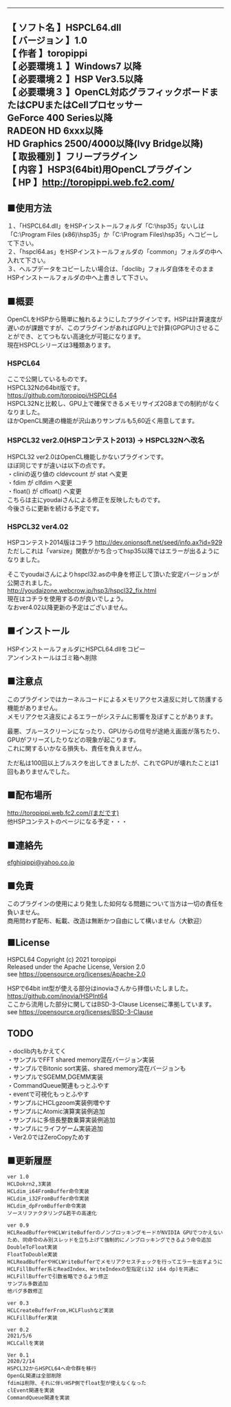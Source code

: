 --------------------------------------------------------------------------  【  ソフト名   】HSPCL64.dll  【 バージョン  】1.0  【    作者     】toropippi  【  必要環境１ 】Windows7 以降  【  必要環境２ 】HSP Ver3.5以降  【  必要環境３ 】OpenCL対応グラフィックボードまたはCPUまたはCellプロセッサー  			GeForce 400 Series以降  			RADEON HD 6xxx以降  			HD Graphics 2500/4000以降(Ivy Bridge以降)  【  取扱種別   】フリープラグイン  【    内容     】HSP3(64bit)用OpenCLプラグイン  【     HP      】http://toropippi.web.fc2.com/  --------------------------------------------------------------------------    ## ■使用方法  １、「HSPCL64.dll」をHSPインストールフォルダ「C:\hsp35」ないしは「C:\Program Files (x86)\hsp35」か「C:\Program Files\hsp35」へコピーして下さい。  ２、「hspcl64.as」をHSPインストールフォルダの「common」フォルダの中へ入れて下さい。  ３、ヘルプデータをコピーしたい場合は、「doclib」フォルダ自体をそのままHSPインストールフォルダの中へ上書きして下さい。      ## ■概要    OpenCLをHSPから簡単に触れるようにしたプラグインです。HSPは計算速度が遅いのが課題ですが、このプラグインがあればGPU上で計算(GPGPU)させることができ、とてつもない高速化が可能になります。    現在HSPCLシリーズは3種類あります。    ### HSPCL64  ここで公開しているものです。    HSPCL32Nの64bit版です。    https://github.com/toropippi/HSPCL64    HSPCL32Nと比較し、GPU上で確保できるメモリサイズ2GBまでの制約がなくなりました。    ほかOpenCL関連の機能が沢山ありサンプルも5,60近く用意してます。    ### HSPCL32 ver2.0(HSPコンテスト2013) → HSPCL32Nへ改名    HSPCL32 ver2.0はOpenCL機能しかないプラグインです。    ほぼ同じですが違いは以下の点です。    ・cliniの返り値の cldevcount が stat へ変更    ・fdim が clfdim へ変更    ・float() が clfloat() へ変更    こちらは主にyoudaiさんによる修正を反映したものです。    今後さらに更新を続ける予定です。    ### HSPCL32 ver4.02    HSPコンテスト2014版はコチラ  http://dev.onionsoft.net/seed/info.ax?id=929    ただしこれは「varsize」関数がかち合ってhsp35以降ではエラーが出るようになりました。      そこでyoudaiさんによりhspcl32.asの中身を修正して頂いた安定バージョンが公開されました。    http://youdaizone.webcrow.jp/hsp3/hspcl32_fix.html    現在はコチラを使用するのが良いでしょう。    なおver4.02以降更新の予定はございません。    ## ■インストール  HSPインストールフォルダにHSPCL64.dllをコピー  アンインストールはゴミ箱へ削除    ## ■注意点  このプラグインではカーネルコードによるメモリアクセス違反に対して防護する機能がありません。  メモリアクセス違反によるエラーがシステムに影響を及ぼすことがあります。    最悪、ブルースクリーンになったり、GPUからの信号が途絶え画面が落ちたり、GPUがフリーズしたりなどの現象が起こります。  これに関するいかなる損失も、責任を負えません。    ただ私は100回以上ブルスクを出してきましたが、これでGPUが壊れたことは1回もありませんでした。    ## ■配布場所  http://toropippi.web.fc2.com/(まだです)  他HSPコンテストのページになる予定・・・    ## ■連絡先  efghiqippi@yahoo.co.jp    ## ■免責  このプラグインの使用により発生した如何なる問題について当方は一切の責任を負いません。  商用問わず配布、転載、改造は無断かつ自由にして構いません（大歓迎）    ## ■License  HSPCL64 Copyright (c) 2021 toropippi  Released under the Apache License, Version 2.0  see https://opensource.org/licenses/Apache-2.0    HSPで64bit int型が使える部分はinoviaさんから拝借いたしました。  https://github.com/inovia/HSPInt64  ここから流用した部分に関してはBSD-3-Clause Licenseに準拠しています。  see https://opensource.org/licenses/BSD-3-Clause    ## TODO  ・doclib内もかえてく  ・サンプルでFFT shared memory混在バージョン実装  ・サンプルでBitonic sort実装、shared memory混在バージョンも  ・サンプルでSGEMM,DGEMM実装  ・CommandQueue関連もっとふやす  ・eventで可視化もっとふやす  ・サンプルにHCLgzoom実装例増やす  ・サンプルにAtomic演算実装例追加  ・サンプルに多倍長整数乗算実装例追加  ・サンプルにライフゲーム実装追加  ・Ver2.0ではZeroCopyためす    ## ■更新履歴  	ver 1.0  	HCLDokrn2,3実装  	HCLdim_i64FromBuffer命令実装  	HCLdim_i32FromBuffer命令実装  	HCLdim_dpFromBuffer命令実装  	ソースリファクタリング&若干の高速化  		ver 0.9  	HCLReadBufferやHCLWriteBufferのノンブロッキングモードがNVIDIA GPUでつかえないため、同命令のみ別スレッドを立ち上げて強制的にノンブロッキングできるよう命令追加  	DoubleToFloat実装  	FloatToDouble実装  	HCLReadBufferやHCLWriteBufferでメモリアクセスチェックを行ってエラーを出すように  	HCLFillBuffer系とReadIndex、WriteIndexの型指定(i32 i64 dp)を共通に  	HCLFillBufferで引数省略できるよう修正  	サンプル多数追加  	他バグ多数修正  		ver 0.3  	HCLCreateBufferFrom,HCLFlushなど実装  	HCLFillBuffer実装  	  	ver 0.2  	2021/5/6  	HCLCallを実装  	  	Ver 0.1  	2020/2/14  	HSPCL32からHSPCL64へ命令群を移行  	OpenGL関連は全部削除  	fdimは削除、それに伴いHSP側でfloat型が使えなくなった  	clEvent関連を実装  	CommandQueue関連を実装  